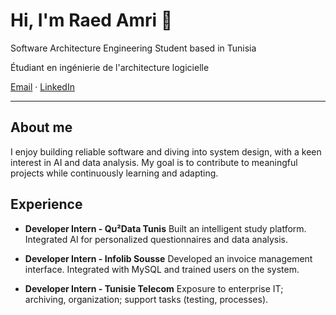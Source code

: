 # Hi, I'm Raed Amri 👋

Software Architecture Engineering Student based in Tunisia

Étudiant en ingénierie de l'architecture logicielle

[Email](amriraed826@gmail.com) · [LinkedIn](https://www.linkedin.com/in/raed-amri-0a14892b5/) 

---

## About me
I enjoy building reliable software and diving into system design, with a keen interest in AI and data analysis.
My goal is to contribute to meaningful projects while continuously learning and adapting.

## Experience
- **Developer Intern - Qu²Data Tunis**
Built an intelligent study platform. Integrated AI for personalized questionnaires and data analysis.

- **Developer Intern - Infolib Sousse**
Developed an invoice management interface. Integrated with MySQL and trained users on the system.

- **Developer Intern - Tunisie Telecom**
Exposure to enterprise IT; archiving, organization; support tasks (testing, processes).

